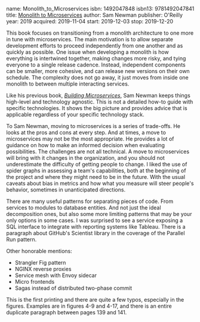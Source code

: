 name: Monolith_to_Microservices
isbn: 1492047848
isbn13: 9781492047841
title: [Monolith to Microservices](https://www.amazon.com/dp/1492047848)
author: Sam Newman
publisher: O'Reilly
year: 2019
acquired: 2019-11-04
start: 2019-12-03
stop: 2019-12-20

This book focuses on transitioning from a monolith architecture to one more in
tune with microservices.  The main motivation is to allow separate development
efforts to proceed independently from one another and as quickly as possible.
One issue when developing a monolith is how everything is intertwined together,
making changes more risky, and tying everyone to a single release cadence.
Instead, independent components can be smaller, more cohesive, and can release
new versions on their own schedule.  The complexity does not go away, it just
moves from inside one monolith to between multiple interacting services.

Like his previous book, _[Building Microservices](#Building_Microservices)_,
Sam Newman keeps things high-level and technology agnostic.  This is not a
detailed how-to guide with specific technologies.  It shows the big picture and
provides advice that is applicable regardless of your specific technology stack.

To Sam Newman, moving to microservices is a series of trade-offs.  He looks at
the pros and cons at every step.  And at times, a move to microservices may not
be the most appropriate.  He provides a lot of guidance on how to make an
informed decision when evaluating possibilities.  The challenges are not all
technical.  A move to microservices will bring with it changes in the
organization, and you should not underestimate the difficulty of getting people
to change.  I liked the use of spider graphs in assessing a team's capabilities,
both at the beginning of the project and where they might need to be in the
future.  With the usual caveats about bias in metrics and how what you measure
will steer people's behavior, sometimes in unanticipated directions.

There are many useful patterns for separating pieces of code.  From services to
modules to database entities.  And not just the ideal decomposition ones, but
also some more limiting patterns that may be your only options in some cases.  I
was surprised to see a service exposing a SQL interface to integrate with
reporting systems like Tableau.  There is a paragraph about GitHub's Scientist
library in the coverage of the Parallel Run pattern.

Other honorable mentions:

- Strangler Fig pattern
- NGINX reverse proxies
- Service mesh with Envoy sidecar
- Micro frontends
- Sagas instead of distributed two-phase commit

This is the first printing and there are quite a few typos, especially in the
figures.  Examples are in figures 4-9 and 4-17, and there is an entire duplicate
paragraph between pages 139 and 141.

